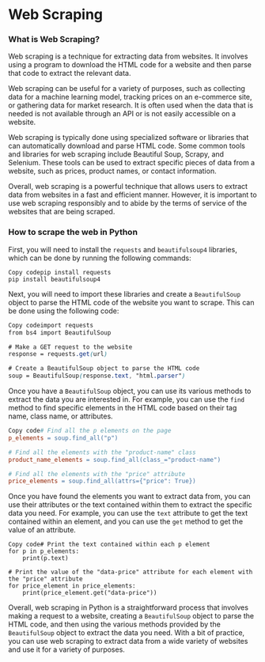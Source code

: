 # Web Scraping

### What is Web Scraping?&#x20;

Web scraping is a technique for extracting data from websites. It involves using a program to download the HTML code for a website and then parse that code to extract the relevant data.

Web scraping can be useful for a variety of purposes, such as collecting data for a machine learning model, tracking prices on an e-commerce site, or gathering data for market research. It is often used when the data that is needed is not available through an API or is not easily accessible on a website.

Web scraping is typically done using specialized software or libraries that can automatically download and parse HTML code. Some common tools and libraries for web scraping include Beautiful Soup, Scrapy, and Selenium. These tools can be used to extract specific pieces of data from a website, such as prices, product names, or contact information.

Overall, web scraping is a powerful technique that allows users to extract data from websites in a fast and efficient manner. However, it is important to use web scraping responsibly and to abide by the terms of service of the websites that are being scraped.

### How to scrape the web in Python

First, you will need to install the `requests` and `beautifulsoup4` libraries, which can be done by running the following commands:

```
Copy codepip install requests
pip install beautifulsoup4
```

Next, you will need to import these libraries and create a `BeautifulSoup` object to parse the HTML code of the website you want to scrape. This can be done using the following code:

```css
Copy codeimport requests
from bs4 import BeautifulSoup

# Make a GET request to the website
response = requests.get(url)

# Create a BeautifulSoup object to parse the HTML code
soup = BeautifulSoup(response.text, "html.parser")
```

Once you have a `BeautifulSoup` object, you can use its various methods to extract the data you are interested in. For example, you can use the `find` method to find specific elements in the HTML code based on their tag name, class name, or attributes.

```makefile
Copy code# Find all the p elements on the page
p_elements = soup.find_all("p")

# Find all the elements with the "product-name" class
product_name_elements = soup.find_all(class_="product-name")

# Find all the elements with the "price" attribute
price_elements = soup.find_all(attrs={"price": True})
```

Once you have found the elements you want to extract data from, you can use their attributes or the text contained within them to extract the specific data you need. For example, you can use the `text` attribute to get the text contained within an element, and you can use the `get` method to get the value of an attribute.

```vbnet
Copy code# Print the text contained within each p element
for p in p_elements:
    print(p.text)

# Print the value of the "data-price" attribute for each element with the "price" attribute
for price_element in price_elements:
    print(price_element.get("data-price"))
```

Overall, web scraping in Python is a straightforward process that involves making a request to a website, creating a `BeautifulSoup` object to parse the HTML code, and then using the various methods provided by the `BeautifulSoup` object to extract the data you need. With a bit of practice, you can use web scraping to extract data from a wide variety of websites and use it for a variety of purposes.
